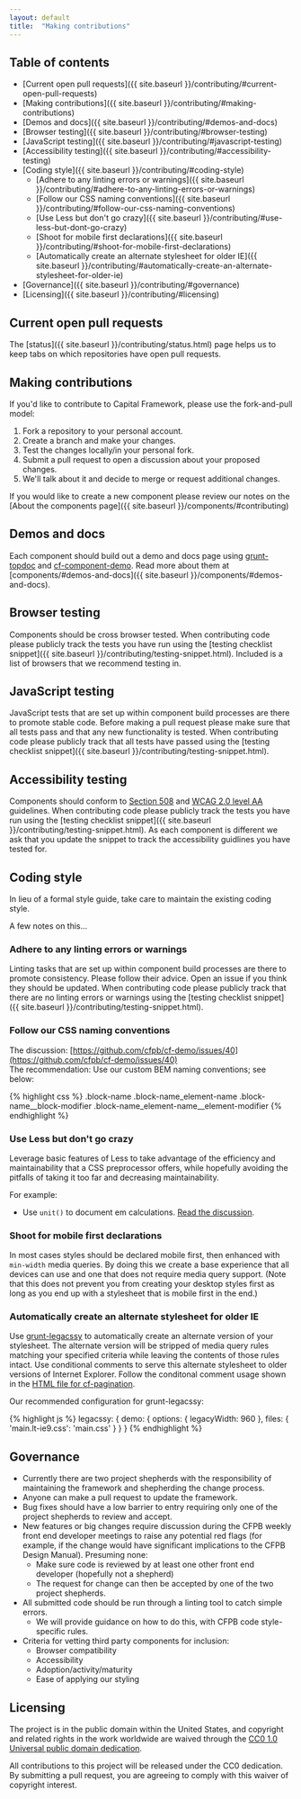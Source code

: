 ```yaml
---
layout: default
title:  "Making contributions"
---
```


## Table of contents

- [Current open pull requests]({{ site.baseurl }}/contributing/#current-open-pull-requests)
- [Making contributions]({{ site.baseurl }}/contributing/#making-contributions)
- [Demos and docs]({{ site.baseurl }}/contributing/#demos-and-docs)
- [Browser testing]({{ site.baseurl }}/contributing/#browser-testing)
- [JavaScript testing]({{ site.baseurl }}/contributing/#javascript-testing)
- [Accessibility testing]({{ site.baseurl }}/contributing/#accessibility-testing)
- [Coding style]({{ site.baseurl }}/contributing/#coding-style)
  - [Adhere to any linting errors or warnings]({{ site.baseurl }}/contributing/#adhere-to-any-linting-errors-or-warnings)
  - [Follow our CSS naming conventions]({{ site.baseurl }}/contributing/#follow-our-css-naming-conventions)
  - [Use Less but don't go crazy]({{ site.baseurl }}/contributing/#use-less-but-dont-go-crazy)
  - [Shoot for mobile first declarations]({{ site.baseurl }}/contributing/#shoot-for-mobile-first-declarations)
  - [Automatically create an alternate stylesheet for older IE]({{ site.baseurl }}/contributing/#automatically-create-an-alternate-stylesheet-for-older-ie)
- [Governance]({{ site.baseurl }}/contributing/#governance)
- [Licensing]({{ site.baseurl }}/contributing/#licensing)


## Current open pull requests

The [status]({{ site.baseurl }}/contributing/status.html) page helps us to keep
tabs on which repositories have open pull requests.


## Making contributions

If you'd like to contribute to Capital Framework, please use the fork-and-pull
model:

1. Fork a repository to your personal account.
2. Create a branch and make your changes.
3. Test the changes locally/in your personal fork.
4. Submit a pull request to open a discussion about your proposed changes.
5. We'll talk about it and decide to merge or request additional changes.

If you would like to create a new component please review our notes on the
[About the components page]({{ site.baseurl }}/components/#contributing)


## Demos and docs

Each component should build out a demo and docs page using
[grunt-topdoc](https://github.com/topcoat/grunt-topdoc) and
[cf-component-demo](https://github.com/cfpb/cf-component-demo).
Read more about them at
[components/#demos-and-docs]({{ site.baseurl }}/components/#demos-and-docs).


## Browser testing

Components should be cross browser tested.
When contributing code please publicly track the tests you have run using the
[testing checklist snippet]({{ site.baseurl }}/contributing/testing-snippet.html).
Included is a list of browsers that we recommend testing in.


## JavaScript testing

JavaScript tests that are set up within component build processes are there to
promote stable code.
Before making a pull request please make sure that all tests pass and that any
new functionality is tested.
When contributing code please publicly track that all tests have passed using the
[testing checklist snippet]({{ site.baseurl }}/contributing/testing-snippet.html).


## Accessibility testing

Components should conform to [Section 508](http://www.section508.gov/)
and [WCAG 2.0 level AA](http://www.w3.org/TR/WCAG20/) guidelines.
When contributing code please publicly track the tests you have run using the
[testing checklist snippet]({{ site.baseurl }}/contributing/testing-snippet.html).
As each component is different we ask that you update the snippet to track
the accessibility guidlines you have tested for.


## Coding style

In lieu of a formal style guide, take care to maintain the existing coding style.

A few notes on this...


### Adhere to any linting errors or warnings

Linting tasks that are set up within component build processes are there to
promote consistency.
Please follow their advice.
Open an issue if you think they should be updated.
When contributing code please publicly track that there are no linting errors
or warnings using the [testing checklist snippet]({{ site.baseurl }}/contributing/testing-snippet.html).


### Follow our CSS naming conventions

The discussion: [https://github.com/cfpb/cf-demo/issues/40](https://github.com/cfpb/cf-demo/issues/40)  
The recommendation: Use our custom BEM naming conventions; see below:

{% highlight css %}
.block-name
.block-name_element-name
.block-name__block-modifier
.block-name_element-name__element-modifier
{% endhighlight %}


### Use Less but don't go crazy

Leverage basic features of Less to take advantage of the efficiency and
maintainability that a CSS preprocessor offers, while hopefully avoiding the
pitfalls of taking it too far and decreasing maintainability.

For example:

- Use `unit()` to document em calculations.
[Read the discussion](https://github.com/cfpb/cf-demo/issues/10).


### Shoot for mobile first declarations

In most cases styles should be declared mobile first,
then enhanced with `min-width` media queries.
By doing this we create a base experience that all devices can use
and one that does not require media query support.
(Note that this does not prevent you from creating your desktop styles first
as long as you end up with a stylesheet that is mobile first in the end.)


### Automatically create an alternate stylesheet for older IE

Use [grunt-legacssy](https://github.com/robinpokorny/grunt-legacssy) to
automatically create an alternate version of your stylesheet.
The alternate version will be stripped of media query rules matching your
specified criteria while leaving the contents of those rules intact.
Use conditional comments to serve this alternate stylesheet to older versions
of Internet Explorer.
Follow the conditonal comment usage shown in the
[HTML file for cf-pagination](https://github.com/cfpb/cf-pagination/blob/gh-pages/demo/index.html).

Our recommended configuration for grunt-legacssy:

{% highlight js %}
legacssy: {
  demo: {
    options: {
      legacyWidth: 960
    },
    files: {
      'main.lt-ie9.css': 'main.css'
    }
  }
}
{% endhighlight %}


## Governance

- Currently there are two project shepherds with the responsibility of
  maintaining the framework and shepherding the change process.
- Anyone can make a pull request to update the framework.
- Bug fixes should have a low barrier to entry requiring only one of the
  project shepherds to review and accept.
- New features or big changes require discussion during the CFPB weekly
  front end developer meetings to raise any potential red flags
  (for example, if the change would have significant implications to the
  CFPB Design Manual).
  Presuming none:
  - Make sure code is reviewed by at least one other front end developer
    (hopefully not a shepherd)
  - The request for change can then be accepted by one of the two project shepherds.
- All submitted code should be run through a linting tool to catch simple errors.
  - We will provide guidance on how to do this, with CFPB code style-specific rules.
- Criteria for vetting third party components for inclusion:
  - Browser compatibility
  - Accessibility
  - Adoption/activity/maturity
  - Ease of applying our styling


## Licensing

The project is in the public domain within the United States, and
copyright and related rights in the work worldwide are waived through
the [CC0 1.0 Universal public domain dedication][CC0].

All contributions to this project will be released under the CC0
dedication. By submitting a pull request, you are agreeing to comply
with this waiver of copyright interest.

[CC0]: http://creativecommons.org/publicdomain/zero/1.0/